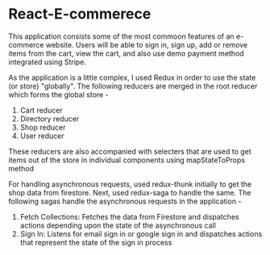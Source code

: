 # React-E-commerece

This application consists some of the most commoon features of an e-commerce website. Users will be able to sign in, sign up, add or remove items from the cart, view the cart, and also use demo payment method integrated using Stripe.

As the application is a little complex, I used Redux in order to use the state (or store) "globally".
The following reducers are merged in the root reducer which forms the global store - 
1. Cart reducer
2. Directory reducer
3. Shop reducer
4. User reducer

These reducers are also accompanied with selecters that are used to get items out of the store in individual components using mapStateToProps method

For handling asynchronous requests, used redux-thunk initially to get the shop data from firestore. Next, used redux-saga to handle the same. The following sagas handle the asynchronous requests in the application - 
1. Fetch Collections: Fetches the data from Firestore and dispatches actions depending upon the state of the asynchronous call
2. Sign In: Listens for email sign in or google sign in and dispatches actions that represent the state of the sign in process


